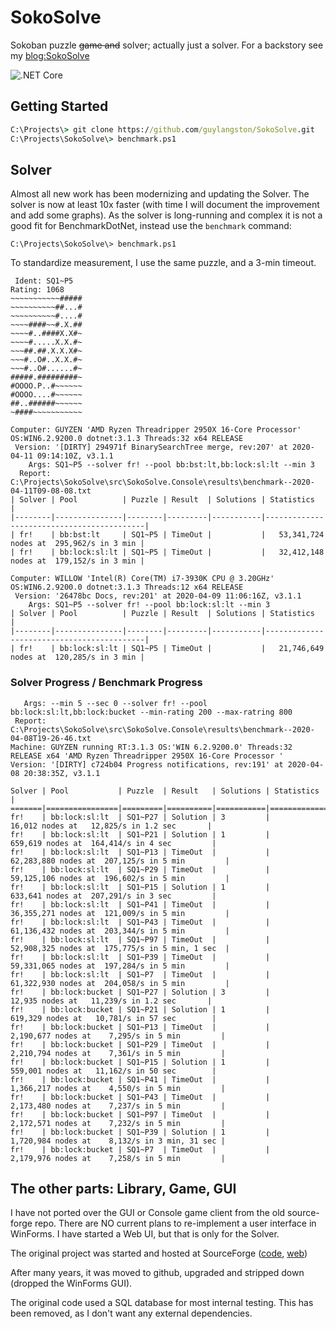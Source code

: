 # SokoSolve
Sokoban puzzle ~~game and~~ solver; actually just a solver. For a backstory see my [blog:SokoSolve](https://home.guylangston.net/Blog/Article/SokoSolve)

![.NET Core](https://github.com/guylangston/SokoSolve/workflows/.NET%20Core/badge.svg)

## Getting Started

```cmd
C:\Projects\> git clone https://github.com/guylangston/SokoSolve.git
C:\Projects\SokoSolve\> benchmark.ps1
```
## Solver

Almost all new work has been modernizing and updating the Solver. The solver is now at least 10x faster (with time I will document the improvement and add some graphs).  As the solver is long-running and complex it is not a good fit for BenchmarkDotNet, instead use the ``benchmark`` command:

```pwsh
C:\Projects\SokoSolve\> benchmark.ps1
```

To standardize measurement, I use the same puzzle, and a 3-min timeout.
```
 Ident: SQ1~P5
Rating: 1068
~~~~~~~~~~~#####
~~~~~~~~~~##...#
~~~~~~~~~~#....#
~~~~####~~#.X.##
~~~~#..####X.X#~
~~~~#.....X.X.#~
~~~##.##.X.X.X#~
~~~#..O#..X.X.#~
~~~#..O#......#~
#####.#########~
#OOOO.P..#~~~~~~
#OOOO....#~~~~~~
##..######~~~~~~
~####~~~~~~~~~~~

Computer: GUYZEN 'AMD Ryzen Threadripper 2950X 16-Core Processor' OS:WIN6.2.9200.0 dotnet:3.1.3 Threads:32 x64 RELEASE
 Version: '[DIRTY] 294971f BinarySearchTree merge, rev:207' at 2020-04-11 09:14:10Z, v3.1.1
    Args: SQ1~P5 --solver fr! --pool bb:bst:lt,bb:lock:sl:lt --min 3
  Report: C:\Projects\SokoSolve\src\SokoSolve.Console\results\benchmark--2020-04-11T09-08-08.txt
| Solver | Pool          | Puzzle | Result  | Solutions | Statistics                                |
|--------|---------------|--------|---------|-----------|-------------------------------------------|
| fr!    | bb:bst:lt     | SQ1~P5 | TimeOut |           |   53,341,724 nodes at  295,962/s in 3 min |
| fr!    | bb:lock:sl:lt | SQ1~P5 | TimeOut |           |   32,412,148 nodes at  179,152/s in 3 min |

Computer: WILLOW 'Intel(R) Core(TM) i7-3930K CPU @ 3.20GHz' OS:WIN6.2.9200.0 dotnet:3.1.3 Threads:12 x64 RELEASE
 Version: '26478bc Docs, rev:201' at 2020-04-09 11:06:16Z, v3.1.1
    Args: SQ1~P5 --solver fr! --pool bb:lock:sl:lt --min 3
| Solver | Pool          | Puzzle | Result  | Solutions | Statistics                                |
|--------|---------------|--------|---------|-----------|-------------------------------------------|
| fr!    | bb:lock:sl:lt | SQ1~P5 | TimeOut |           |   21,746,649 nodes at  120,285/s in 3 min |
```


### Solver Progress / Benchmark Progress

```
   Args: --min 5 --sec 0 --solver fr! --pool bb:lock:sl:lt,bb:lock:bucket --min-rating 200 --max-ratring 800
 Report: C:\Projects\SokoSolve\src\SokoSolve.Console\results\benchmark--2020-04-08T19-26-46.txt
Machine: GUYZEN running RT:3.1.3 OS:'WIN 6.2.9200.0' Threads:32 RELEASE x64 'AMD Ryzen Threadripper 2950X 16-Core Processor '
Version: '[DIRTY] c724b04 Progress notifications, rev:191' at 2020-04-08 20:38:35Z, v3.1.1

Solver | Pool           | Puzzle  | Result   | Solutions | Statistics                                        | 
=======|================|=========|==========|===========|===================================================|=
fr!    | bb:lock:sl:lt  | SQ1~P27 | Solution | 3         |       16,012 nodes at   12,825/s in 1.2 sec       | 
fr!    | bb:lock:sl:lt  | SQ1~P21 | Solution | 1         |      659,619 nodes at  164,414/s in 4 sec         | 
fr!    | bb:lock:sl:lt  | SQ1~P13 | TimeOut  |           |   62,283,880 nodes at  207,125/s in 5 min         | 
fr!    | bb:lock:sl:lt  | SQ1~P29 | TimeOut  |           |   59,125,106 nodes at  196,602/s in 5 min         | 
fr!    | bb:lock:sl:lt  | SQ1~P15 | Solution | 1         |      633,641 nodes at  207,291/s in 3 sec         | 
fr!    | bb:lock:sl:lt  | SQ1~P41 | TimeOut  |           |   36,355,271 nodes at  121,009/s in 5 min         | 
fr!    | bb:lock:sl:lt  | SQ1~P43 | TimeOut  |           |   61,136,432 nodes at  203,344/s in 5 min         | 
fr!    | bb:lock:sl:lt  | SQ1~P97 | TimeOut  |           |   52,908,325 nodes at  175,775/s in 5 min, 1 sec  | 
fr!    | bb:lock:sl:lt  | SQ1~P39 | TimeOut  |           |   59,331,065 nodes at  197,284/s in 5 min         | 
fr!    | bb:lock:sl:lt  | SQ1~P7  | TimeOut  |           |   61,322,930 nodes at  204,058/s in 5 min         | 
fr!    | bb:lock:bucket | SQ1~P27 | Solution | 3         |       12,935 nodes at   11,239/s in 1.2 sec       | 
fr!    | bb:lock:bucket | SQ1~P21 | Solution | 1         |      619,329 nodes at   10,781/s in 57 sec        | 
fr!    | bb:lock:bucket | SQ1~P13 | TimeOut  |           |    2,190,677 nodes at    7,295/s in 5 min         | 
fr!    | bb:lock:bucket | SQ1~P29 | TimeOut  |           |    2,210,794 nodes at    7,361/s in 5 min         | 
fr!    | bb:lock:bucket | SQ1~P15 | Solution | 1         |      559,001 nodes at   11,162/s in 50 sec        | 
fr!    | bb:lock:bucket | SQ1~P41 | TimeOut  |           |    1,366,217 nodes at    4,550/s in 5 min         | 
fr!    | bb:lock:bucket | SQ1~P43 | TimeOut  |           |    2,173,480 nodes at    7,237/s in 5 min         | 
fr!    | bb:lock:bucket | SQ1~P97 | TimeOut  |           |    2,172,571 nodes at    7,232/s in 5 min         | 
fr!    | bb:lock:bucket | SQ1~P39 | Solution | 1         |    1,720,984 nodes at    8,132/s in 3 min, 31 sec | 
fr!    | bb:lock:bucket | SQ1~P7  | TimeOut  |           |    2,179,976 nodes at    7,258/s in 5 min         | 
```

## The other parts: Library, Game, GUI

I have not ported over the GUI or Console game client from the old source-forge repo. There are NO current plans to re-implement a user interface in WinForms. I have started a Web UI, but that is only for the Solver.

The original project was started and hosted at SourceForge ([code](https://sourceforge.net/projects/sokosolve/), [web](https://web.archive.org/web/20180315141727/http://sokosolve.sourceforge.net/))

After many years, it was moved to github, upgraded and stripped down (dropped the WinForms GUI).

The original code used a SQL database for most internal testing. This has been removed, as I don't want any external dependencies.
